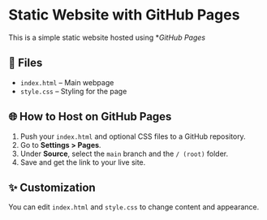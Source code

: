 # Static Website with GitHub Pages

This is a simple static website hosted using **GitHub Pages*

## 📁 Files

- `index.html` – Main webpage
- `style.css` – Styling for the page

## 🌐 How to Host on GitHub Pages

1. Push your `index.html` and optional CSS files to a GitHub repository.
2. Go to **Settings > Pages**.
3. Under **Source**, select the `main` branch and the `/ (root)` folder.
4. Save and get the link to your live site.

## ✨ Customization

You can edit `index.html` and `style.css` to change content and appearance.